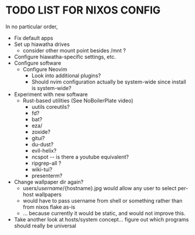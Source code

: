 # TODO LIST FOR NIXOS CONFIG

In no particular order,

- Fix default apps
- Set up hiawatha drives
  - consider other mount point besides /mnt ?
- Configure hiawatha-specific settings, etc.
- Configure software
    - Configure Neovim
        - Look into additional plugins?
        - Should nvim configuration actually be system-wide since install is system-wide?
- Experiment with new software
    - Rust-based utilities (See NoBoilerPlate video)
        - uutils coreutils?
        - fd?
        - bat?
        - eza/
        - zoxide? 
        - gitui?
        - du-dust?
        - evil-helix?
        - ncspot -- is there a youtube equivalent?
        - ripgrep-all ?
        - wiki-tui?
        - presenterm?
- Change wallpaper dir again?
    - users/${username}/${hostname}.jpg would allow any user to select per-host wallpapers
    - would have to pass username from shell or something rather than from nixos flake as-is
    - ... because currently it would be static, and would not improve this.
- Take another look at hosts/system concept... figure out which programs should really be universal
